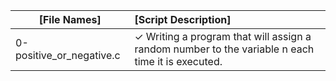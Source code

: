| [File Names]                                          | [Script Description]                                                                                      |
| ----------------------------------------------------- | :-------------------------------------------------------------------------------------------------------- |
| 0-positive_or_negative.c                              |  ✓ Writing a program that will assign a random number to the variable n each time it is executed.         |
